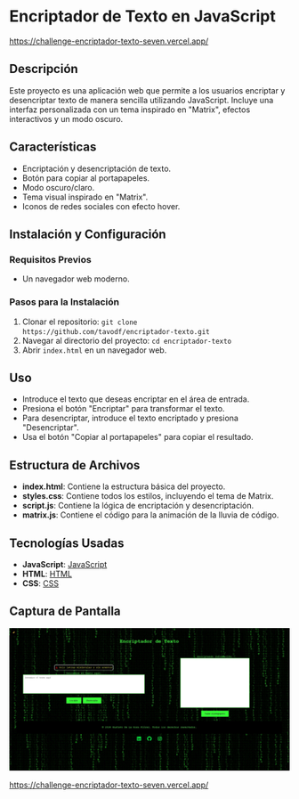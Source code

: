 # Encriptador de Texto en JavaScript
https://challenge-encriptador-texto-seven.vercel.app/

## Descripción
Este proyecto es una aplicación web que permite a los usuarios encriptar y desencriptar texto de manera sencilla utilizando JavaScript. Incluye una interfaz personalizada con un tema inspirado en "Matrix", efectos interactivos y un modo oscuro.

## Características
- Encriptación y desencriptación de texto.
- Botón para copiar al portapapeles.
- Modo oscuro/claro.
- Tema visual inspirado en "Matrix".
- Iconos de redes sociales con efecto hover.

## Instalación y Configuración

### Requisitos Previos
- Un navegador web moderno.

### Pasos para la Instalación
1. Clonar el repositorio: `git clone https://github.com/tavodf/encriptador-texto.git`
2. Navegar al directorio del proyecto: `cd encriptador-texto`
3. Abrir `index.html` en un navegador web.

## Uso
- Introduce el texto que deseas encriptar en el área de entrada.
- Presiona el botón "Encriptar" para transformar el texto.
- Para desencriptar, introduce el texto encriptado y presiona "Desencriptar".
- Usa el botón "Copiar al portapapeles" para copiar el resultado.

## Estructura de Archivos
- **index.html**: Contiene la estructura básica del proyecto.
- **styles.css**: Contiene todos los estilos, incluyendo el tema de Matrix.
- **script.js**: Contiene la lógica de encriptación y desencriptación.
- **matrix.js**: Contiene el código para la animación de la lluvia de código.

## Tecnologías Usadas
- **JavaScript**: [JavaScript](https://developer.mozilla.org/es/docs/Web/JavaScript)
- **HTML**: [HTML](https://developer.mozilla.org/es/docs/Web/HTML)
- **CSS**: [CSS](https://developer.mozilla.org/es/docs/Web/CSS)

## Captura de Pantalla

![Encriptador de Texto](Encriptador%20de%20texto.jpg)

https://challenge-encriptador-texto-seven.vercel.app/


